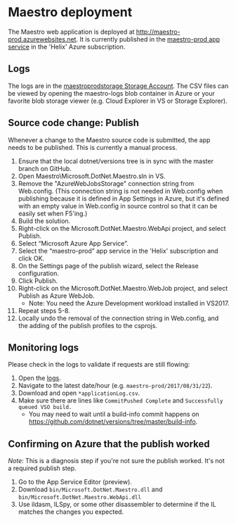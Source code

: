 # Maestro deployment

The Maestro web application is deployed at <http://maestro-prod.azurewebsites.net>.  It is currently published in the [maestro-prod app service](https://ms.portal.azure.com/#resource/subscriptions/68672ab8-de0c-40f1-8d1b-ffb20bd62c0f/resourcegroups/maestro/providers/Microsoft.Web/sites/maestro-prod/appServices) in the 'Helix' Azure subscription.

## Logs
The logs are in the [maestroprodstorage Storage Account](https://ms.portal.azure.com/#resource/subscriptions/68672ab8-de0c-40f1-8d1b-ffb20bd62c0f/resourceGroups/maestro/providers/Microsoft.Storage/storageAccounts/maestroprodstorage/overview).  The CSV files can be viewed by opening the maestro-logs blob container in Azure or your favorite blob storage viewer (e.g. Cloud Explorer in VS or Storage Explorer).

## Source code change: Publish
Whenever a change to the Maestro source code is submitted, the app needs to be published.  This is currently a manual process.

 1. Ensure that the local dotnet/versions tree is in sync with the master branch on GitHub.
 2. Open Maestro\Microsoft.DotNet.Maestro.sln in VS.
 3. Remove the "AzureWebJobsStorage" connection string from Web.config.  (This connection string is not needed in Web.config when publishing because it is defined in App Settings in Azure, but it's defined with an empty value in Web.config in source control so that it can be easily set when F5'ing.)
 4. Build the solution.
 5. Right-click on the Microsoft.DotNet.Maestro.WebApi project, and select Publish.
 6. Select “Microsoft Azure App Service”.
 7. Select the “maestro-prod” app service in the 'Helix' subscription and click OK.
 8. On the Settings page of the publish wizard, select the Release configuration.
 9. Click Publish.
 10. Right-click on the Microsoft.DotNet.Maestro.WebJob project, and select Publish as Azure WebJob.
     * Note: You need the Azure Development workload installed in VS2017.
 11. Repeat steps 5-8.
 12. Locally undo the removal of the connection string in Web.config, and the adding of the publish profiles to the csprojs.

## Monitoring logs
Please check in the logs to validate if requests are still flowing:

 1. Open the [logs](#logs).
 2. Navigate to the latest date/hour (e.g. `maestro-prod/2017/08/31/22`).
 3. Download and open `*applicationLog.csv`.
 4. Make sure there are lines like `CommitPushed Complete` and `Successfully queued VSO build.`
    * You may need to wait until a build-info commit happens on https://github.com/dotnet/versions/tree/master/build-info.

## Confirming on Azure that the publish worked
*Note:* This is a diagnosis step if you're not sure the publish worked. It's not a required publish step.

 1. Go to the App Service Editor (preview).
 2. Download `bin/Microsoft.DotNet.Maestro.dll` and `bin/Microsoft.DotNet.Maestro.WebApi.dll`
 3. Use ildasm, ILSpy, or some other disassembler to determine if the IL matches the changes you expected.
